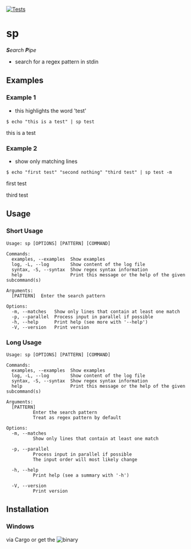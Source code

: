 [![Tests](https://github.com/Phydon/sp/actions/workflows/rust.yml/badge.svg)](https://github.com/Phydon/sp/actions/workflows/rust.yml)


# sp


***S**earch **P**ipe*

- search for a regex pattern in stdin

## Examples

### Example 1

- this highlights the word 'test'

```$ echo "this is a test" | sp test```

this is a test


### Example 2

- show only matching lines

```$ echo "first test" "second nothing" "third test" | sp test -m```

first test

third test


## Usage

### Short Usage

```
Usage: sp [OPTIONS] [PATTERN] [COMMAND]

Commands:
  examples, --examples  Show examples
  log, -L, --log        Show content of the log file
  syntax, -S, --syntax  Show regex syntax information
  help                  Print this message or the help of the given subcommand(s)

Arguments:
  [PATTERN]  Enter the search pattern

Options:
  -m, --matches   Show only lines that contain at least one match
  -p, --parallel  Process input in parallel if possible
  -h, --help      Print help (see more with '--help')
  -V, --version   Print version
```

### Long Usage

```
Usage: sp [OPTIONS] [PATTERN] [COMMAND]

Commands:
  examples, --examples  Show examples
  log, -L, --log        Show content of the log file
  syntax, -S, --syntax  Show regex syntax information
  help                  Print this message or the help of the given subcommand(s)

Arguments:
  [PATTERN]
          Enter the search pattern
          Treat as regex pattern by default

Options:
  -m, --matches
          Show only lines that contain at least one match

  -p, --parallel
          Process input in parallel if possible
          The input order will most likely change

  -h, --help
          Print help (see a summary with '-h')

  -V, --version
          Print version
```

## Installation

### Windows

via Cargo or get the ![binary](https://github.com/Phydon/sp/releases)

